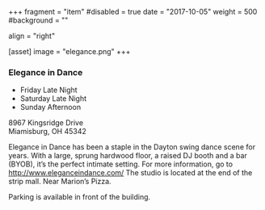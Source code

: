 +++
fragment = "item"
#disabled = true
date = "2017-10-05"
weight = 500
#background = ""

align = "right"

[asset]
image = "elegance.png"
+++

### Elegance in Dance

* Friday Late Night
* Saturday Late Night
* Sunday Afternoon

8967 Kingsridge Drive  
Miamisburg, OH 45342

Elegance in Dance has been a staple in the Dayton swing dance scene for years.  With a large, sprung hardwood floor, a raised DJ booth and a bar (BYOB), it’s the perfect intimate setting. For more information, go to http://www.eleganceindance.com/  The studio is located at the end of the strip mall. Near Marion’s Pizza.

Parking is available in front of the building.
